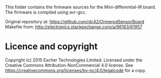 This folder contains the firmware sources for the Mini-differential-IR board.
The firmware is compiled using avr-gcc.

Original repository at: https://github.com/dc42/OrmerodSensorBoard
Makefile from: http://electronics.stackexchange.com/a/66163/61957

Licence and copyright
=====================

Copyright (c) 2015 Escher Technologies Limited. Licensed under the Creative Commons Attribution-NonCommercial 4.0 license. See https://creativecommons.org/licenses/by-nc/4.0/legalcode for a copy.
